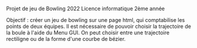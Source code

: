 Projet de jeu de Bowling 2022
Licence informatique 2ème année

Objectif : créer un jeu de bowling sur une page html, qui comptabilise les points de deux équipes. Il est nécessaire de pouvoir choisir la trajectoire de la boule à l'aide du Menu GUI. On peut choisir 
entre une trajectoire rectiligne ou de la forme d'une courbe de bézier.
